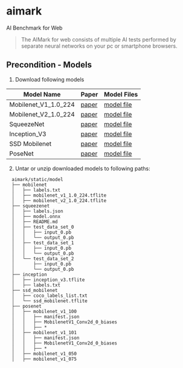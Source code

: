 # aimark

AI Benchmark for Web

> The AIMark for web consists of multiple AI tests performed by separate neural networks on your pc or smartphone browsers.

## Precondition - Models

1. Download following models

| Model Name | Paper | Model Files |
|--------------------- | ---------| ---------|
| Mobilenet_V1_1.0_224 | [paper](https://arxiv.org/abs/1704.04861) |  [model file](http://download.tensorflow.org/models/mobilenet_v1_2018_02_22/mobilenet_v1_1.0_224.tgz)| 
| Mobilenet_V2_1.0_224 | [paper](https://arxiv.org/abs/1801.04381) |  [model file](http://download.tensorflow.org/models/tflite_11_05_08/mobilenet_v2_1.0_224.tgz)| 
| SqueezeNet | [paper](https://arxiv.org/abs/1602.07360) |  [model file](https://s3.amazonaws.com/download.onnx/models/squeezenet.tar.gz)| 
| Inception_V3 | [paper](http://arxiv.org/abs/1512.00567) |  [model file](https://storage.googleapis.com/download.tensorflow.org/models/tflite/model_zoo/upload_20180427/inception_v3_2018_04_27.tgz)| 
| SSD Mobilenet | [paper](https://arxiv.org/abs/1801.04381) |  [model file](https://drive.google.com/file/d/1bKD4eK8Zh9x_R7wc9CxpLHk2hrYG5orU/view?usp=sharing)| 
|  PoseNet | [paper](https://arxiv.org/abs/1803.08225) | [model file](https://github.com/tensorflow/tfjs-models/blob/master/posenet/src/checkpoints.ts)| 

2. Untar or unzip downloaded models to following paths:


```
  aimark/static/model
  ├── mobilenet
  │   ├── labels.txt
  │   ├── mobilenet_v1_1.0_224.tflite
  │   ├── mobilenet_v2_1.0_224.tflite
  ├── squeezenet
  │   ├── labels.json
  │   ├── model.onnx
  │   ├── README.md
  │   ├── test_data_set_0
  │   │   ├── input_0.pb
  │   │   └── output_0.pb
  │   ├── test_data_set_1
  │   │   ├── input_0.pb
  │   │   └── output_0.pb
  │   └── test_data_set_2
  │       ├── input_0.pb
  │       └── output_0.pb
  ├── inception
  │   ├── inception_v3.tflite
  │   ├── labels.txt
  ├── ssd_mobilenet
  │   ├── coco_labels_list.txt
  │   └── ssd_mobilenet.tflite
  ├── posenet
  │   ├── mobilenet_v1_100
  │   │   ├── manifest.json
  │   │   ├── MobilenetV1_Conv2d_0_biases
  │   │   ├── *
  │   ├── mobilenet_v1_101
  │   │   ├── manifest.json
  │   │   ├── MobilenetV1_Conv2d_0_biases
  │   │   ├── *
  │   ├── mobilenet_v1_050
  │   ├── mobilenet_v1_075
```
